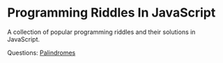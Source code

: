 # Programming Riddles In JavaScript

A collection of popular programming riddles and their solutions in JavaScript.

Questions:
[Palindromes](palindromes/QUESTION.md)

